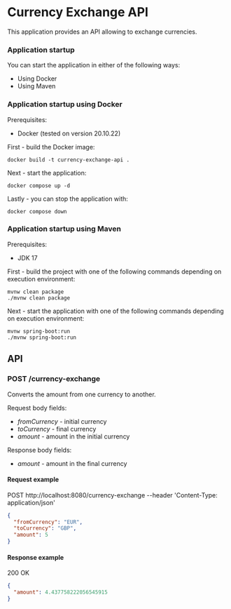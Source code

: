 # Currency Exchange API
This application provides an API allowing to exchange currencies.

### Application startup
You can start the application in either of the following ways:
- Using Docker
- Using Maven

### Application startup using Docker
Prerequisites:
- Docker (tested on version 20.10.22)

First - build the Docker image:
```console
docker build -t currency-exchange-api .
```

Next - start the application:
```console
docker compose up -d
```

Lastly - you can stop the application with:
```console
docker compose down
```

### Application startup using Maven
Prerequisites:
- JDK 17

First - build the project with one of the following commands depending on execution environment:
```console
mvnw clean package
./mvnw clean package
```
Next - start the application with one of the following commands depending on execution environment:
```console
mvnw spring-boot:run
./mvnw spring-boot:run
```

## API
### POST /currency-exchange
Converts the amount from one currency to another.

Request body fields:
- *fromCurrency* - initial currency
- *toCurrency* - final currency
- *amount* - amount in the initial currency

Response body fields:
- *amount* - amount in the final currency

#### Request example
POST http://localhost:8080/currency-exchange
--header 'Content-Type: application/json'
```json
{
  "fromCurrency": "EUR",
  "toCurrency": "GBP",
  "amount": 5
}
```
#### Response example
200 OK
```json
{
  "amount": 4.437758222056545915
}
```